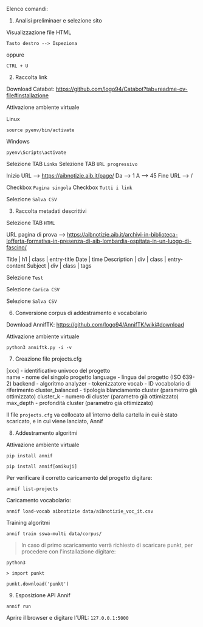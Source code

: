 Elenco comandi:


1. Analisi preliminaer e selezione sito

Visualizzazione file HTML

```
Tasto destro --> Ispeziona
```
oppure
```
CTRL + U
```


2. Raccolta link

Download Catabot: https://github.com/logo94/Catabot?tab=readme-ov-file#installazione 

Attivazione ambiente virtuale


Linux
```
source pyenv/bin/activate
```

Windows
```
pyenv\Scripts\activate
```

Selezione TAB `Links`
Selezione TAB `URL progressivo`

Inizio URL --> https://aibnotizie.aib.it/page/
Da         --> 1
A          --> 45
Fine URL   --> /

Checkbox `Pagina singola`
Checkbox `Tutti i link`

Selezione `Salva CSV`


3. Raccolta metadati descrittivi

Selezione TAB `HTML`

URL pagina di prova --> https://aibnotizie.aib.it/archivi-in-biblioteca-lofferta-formativa-in-presenza-di-aib-lombardia-ospitata-in-un-luogo-di-fascino/ 

Title | h1 | class | entry-title
Date | time
Description | div | class | entry-content
Subject | div | class | tags

Selezione `Test`

Selezione `Carica CSV`

Selezione `Salva CSV`


6. Conversione corpus di addestramento e vocabolario

Download AnnifTK: https://github.com/logo94/AnnifTK/wiki#download 

Attivazione ambiente virtuale

```
python3 anniftk.py -i -v
```


7. Creazione file projects.cfg

[xxx] - identificativo univoco del progetto  
name - nome del singolo progetto
language - lingua del progetto (ISO 639-2)
backend - algoritmo
analyzer - tokenizzatore
vocab - ID vocabolario di riferimento
cluster_balanced - tipologia blanciamento cluster (parametro già ottimizzato)
cluster_k - numero di cluster (parametro già ottimizzato)
max_depth - profondità cluster (parametro già ottimizzato)

Il file `projects.cfg` va collocato all'interno della cartella in cui è stato scaricato, e in cui viene lanciato, Annif


8. Addestramento algoritmi

Attivazione ambiente virtuale

```
pip install annif
```
```
pip install annif[omikuji]
```

Per verificare il corretto caricamento del progetto digitare:
```
annif list-projects
```

Caricamento vocabolario:
```
annif load-vocab aibnotizie data/aibnotizie_voc_it.csv
```

Training algoritmi
```
annif train sswa-multi data/corpus/
```

> In caso di primo scaricamento verrà richiesto di scaricare punkt, per procedere con l'installazione digitare:


```
python3
```

```
> import punkt
```
```
punkt.download('punkt')
```


9. Esposizione API Annif

```
annif run
```

Aprire il browser e digitare l'URL: `127.0.0.1:5000`
